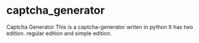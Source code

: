 # captcha_generator
Captcha Generator
This is a captcha-generator writen in python
It has two edition.
regular edition and simple edition.
